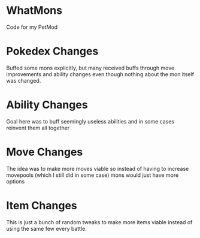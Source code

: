 # WhatMons
Code for my PetMod

# Pokedex Changes
Buffed some mons explicitly, but many received buffs through move improvements and ability changes even though nothing about the mon itself was changed.

# Ability Changes
Goal here was to buff seemingly useless abilities and in some cases reinvent them all together

# Move Changes
The idea was to make more moves viable so instead of having to increase movepools (which I still did in some case) mons would just have more options

# Item Changes
This is just a bunch of random tweaks to make more items viable instead of using the same few every battle.
